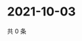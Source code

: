 # 2021-10-03

共 0 条

<!-- BEGIN -->
<!-- 最后更新时间 Sun Oct 03 2021 18:19:55 GMT+0800 (China Standard Time) -->

<!-- END -->
